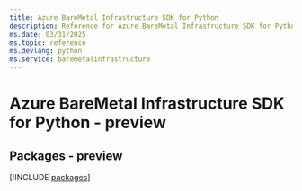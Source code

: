 ```yaml
---
title: Azure BareMetal Infrastructure SDK for Python
description: Reference for Azure BareMetal Infrastructure SDK for Python
ms.date: 03/31/2025
ms.topic: reference
ms.devlang: python
ms.service: baremetalinfrastructure
---
```

# Azure BareMetal Infrastructure SDK for Python - preview
## Packages - preview
[!INCLUDE [packages](baremetal-infrastructure-index.md)]